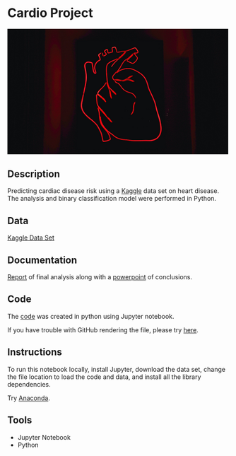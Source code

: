 # Cardio Project

<img src="images/heart.png" width ="500">

## Description 

Predicting cardiac disease risk using a [Kaggle](https://www.kaggle.com/sulianova/cardiovascular-disease-dataset) data set on heart disease. The analysis and binary classification model were performed in Python.

## Data 

[Kaggle Data Set](https://www.kaggle.com/sulianova/cardiovascular-disease-dataset)

## Documentation

[Report](docs/FinalCardiac.pdf) of final analysis along with a [powerpoint](powerpoint/KaggleCardiacData.pdf) of conclusions.

## Code

The [code](https://github.com/SDLoyd/CardioProject/blob/master/code/Cardio.ipynb) was created in python using Jupyter notebook.

If you have trouble with GitHub rendering the file, please try [here](https://nbviewer.jupyter.org/github/SDLoyd/CardioProject/blob/master/code/Cardio.ipynb).

## Instructions

To run this notebook locally, install Jupyter, download the data set, change the file location to load the code and data, and install all the library dependencies.

Try [Anaconda](https://www.anaconda.com/).

## Tools 

* Jupyter Notebook
* Python 
